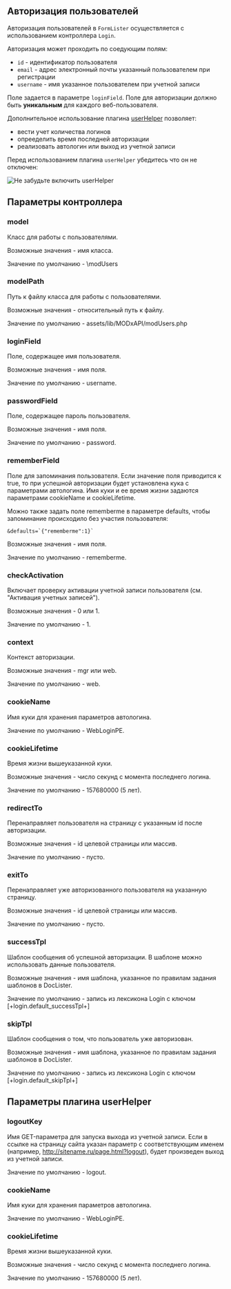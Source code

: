 ## Авторизация пользователей

Авторизация пользователей в `FormLister` осуществляется с использованием контроллера `Login`.

Авторизация может проходить по соедующим полям:
* `id` - идентификатор пользователя
* `email` - адрес электронный почты указанный пользователем при регистрации
* `username` - имя указанное пользователем при учетной записи

Поле задается в параметре `loginField`. Поле для авторизации должно быть **уникальным** для каждого веб-пользователя.

Дополнительное использование плагина [userHelper](https://github.com/evolution-cms/evolution/blob/develop/assets/snippets/FormLister/snippet.FormLister.php) позволяет:

* вести учет количества логинов
* опрееделить время последней авторизации
* реализовать автологин или выход из учетной записи

Перед использованием плагина `userHelper` убедитесь что он не отключен:

![Не забудьте включить userHelper](https://habrastorage.org/web/dbc/1e2/abd/dbc1e2abd8664a548f4eca254187fb60.png)

## Параметры контроллера

### model
Класс для работы с пользователями.

Возможные значения - имя класса.

Значение по умолчанию - \modUsers

### modelPath
Путь к файлу класса для работы с пользователями.

Возможные значения - относительный путь к файлу.

Значение по умолчанию - assets/lib/MODxAPI/modUsers.php

### loginField
Поле, содержащее имя пользователя.

Возможные значения - имя поля.

Значение по умолчанию - username.

### passwordField
Поле, содержащее пароль пользователя.

Возможные значения - имя поля.

Значение по умолчанию - password.

### rememberField
Поле для запоминания пользователя. Если значение поля приводится к true, то при успешной авторизации будет установлена кука с параметрами автологина. Имя куки и ее время жизни задаются параметрами cookieName и cookieLifetime.

Можно также задать поле rememberme в параметре defaults, чтобы запоминание происходило без участия пользователя:
```
&defaults=`{"rememberme":1}`
```

Возможные значения - имя поля.

Значение по умолчанию - rememberme.

### checkActivation
Включает проверку активации учетной записи пользователя (см. "Активация учетных записей"). 

Возможные значения - 0 или 1.

Значение по умолчанию - 1.

### context
Контекст авторизации.

Возможные значения - mgr или web.

Значение по умолчанию - web.

### cookieName
Имя куки для хранения параметров автологина.

Значение по умолчанию - WebLoginPE.

### cookieLifetime
Время жизни вышеуказанной куки.

Возможные значения - число секунд с момента последнего логина.

Значение по умолчанию - 157680000 (5 лет).

### redirectTo
Перенаправляет пользователя на страницу c указанным id после авторизации.

Возможные значения - id целевой страницы или массив.

Значение по умолчанию - пусто.

### exitTo
Перенаправляет уже авторизованного пользователя на указанную страницу.

Возможные значения - id целевой страницы или массив.

Значение по умолчанию - пусто.

### successTpl
Шаблон сообщения об успешной авторизации. В шаблоне можно использовать данные пользователя.

Возможные значения - имя шаблона, указанное по правилам задания шаблонов в DocLister.

Значение по умолчанию - запись из лексикона Login с ключом [+login.default_successTpl+]

### skipTpl
Шаблон сообщения о том, что пользователь уже авторизован.

Возможные значения - имя шаблона, указанное по правилам задания шаблонов в DocLister.

Значение по умолчанию - запись из лексикона Login с ключом [+login.default_skipTpl+]

## Параметры плагина userHelper
### logoutKey
Имя GET-параметра для запуска выхода из учетной записи. Если в ссылке на страницу сайта указан параметр с соответствующим именем (например, http://sitename.ru/page.html?logout), будет произведен выход из учетной записи.

Значение по умолчанию - logout.

### cookieName
Имя куки для хранения параметров автологина.

Значение по умолчанию - WebLoginPE.

### cookieLifetime
Время жизни вышеуказанной куки.

Возможные значения - число секунд с момента последнего логина.

Значение по умолчанию - 157680000 (5 лет).
